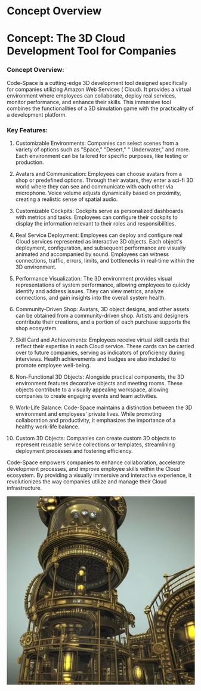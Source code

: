 # Concept Overview


# Concept: The 3D Cloud Development Tool for Companies

### Concept Overview:
Code-Space is a cutting-edge 3D development tool designed specifically for companies utilizing Amazon Web Services (
Cloud). It provides a virtual environment where employees can collaborate, deploy real services, monitor performance,
and enhance their skills. This immersive tool combines the functionalities of a 3D simulation game with the practicality
of a development platform.

### Key Features:

1. Customizable Environments: Companies can select scenes from a variety of options such as "Space," "Desert," "
   Underwater," and more. Each environment can be tailored for specific purposes, like testing or production.

2. Avatars and Communication: Employees can choose avatars from a shop or predefined options. Through their avatars,
   they enter a sci-fi 3D world where they can see and communicate with each other via microphone. Voice volume adjusts
   dynamically based on proximity, creating a realistic sense of spatial audio.

3. Customizable Cockpits: Cockpits serve as personalized dashboards with metrics and tasks. Employees can configure
   their cockpits to display the information relevant to their roles and responsibilities.

4. Real Service Deployment: Employees can deploy and configure real Cloud services represented as interactive 3D
   objects. Each object's deployment, configuration, and subsequent performance are visually animated and accompanied by
   sound. Employees can witness connections, traffic, errors, limits, and bottlenecks in real-time within the 3D
   environment.

5. Performance Visualization: The 3D environment provides visual representations of system performance, allowing
   employees to quickly identify and address issues. They can view metrics, analyze connections, and gain insights into
   the overall system health.

6. Community-Driven Shop: Avatars, 3D object designs, and other assets can be obtained from a community-driven shop.
   Artists and designers contribute their creations, and a portion of each purchase supports the shop ecosystem.

7. Skill Card and Achievements: Employees receive virtual skill cards that reflect their expertise in each Cloud
   service. These cards can be carried over to future companies, serving as indicators of proficiency during interviews.
   Health achievements and badges are also included to promote employee well-being.

8. Non-Functional 3D Objects: Alongside practical components, the 3D environment features decorative objects and meeting
   rooms. These objects contribute to a visually appealing workspace, allowing companies to create engaging events and
   team activities.

9. Work-Life Balance: Code-Space maintains a distinction between the 3D environment and employees' private lives. While
   promoting collaboration and productivity, it emphasizes the importance of a healthy work-life balance.

10. Custom 3D Objects: Companies can create custom 3D objects to represent reusable service collections or templates,
    streamlining deployment processes and fostering efficiency.

Code-Space empowers companies to enhance collaboration, accelerate development processes, and improve employee skills
within the Cloud ecosystem. By providing a visually immersive and interactive experience, it revolutionizes the way
companies utilize and manage their Cloud infrastructure.

![testebenen](/images/c_space_data_storage.png)


